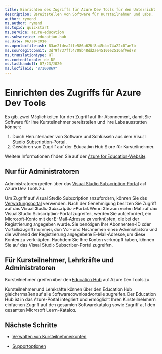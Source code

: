```yaml
---
title: Einrichten des Zugriffs für Azure Dev Tools für den Unterricht
description: Bereitstellen von Software für Kursteilnehmer und Labs.
author: rymend
ms.author: rymend
ms.topic: quickstart
ms.service: azure-education
ms.subservice: education-hub
ms.date: 06/30/2020
ms.openlocfilehash: 83ae2fdea2ffe586a626f8a45cba74a22c07ae7b
ms.sourcegitcommit: 3d79f737ff34708b48dd2ae45100e2516af9ed78
ms.translationtype: HT
ms.contentlocale: de-DE
ms.lasthandoff: 07/23/2020
ms.locfileid: "87100869"
---
```

# <a name="setting-up-access-for-azure-dev-tools"></a>Einrichten des Zugriffs für Azure Dev Tools

Es gibt zwei Möglichkeiten für den Zugriff auf Ihr Abonnement, damit Sie Software für Ihre Kursteilnehmer bereitstellen und Ihre Labs ausstatten können:
1. Durch Herunterladen von Software und Schlüsseln aus dem Visual Studio Subscription-Portal.
1. Gewähren von Zugriff auf den Education Hub Store für Kursteilnehmer.

Weitere Informationen finden Sie auf der [Azure for Education-Website](https://azureforeducation.microsoft.com).

## <a name="for-administrators-only"></a>Nur für Administratoren  
Administratoren greifen über das [Visual Studio Subscription-Portal](https://my.visualstudio.com/) auf Azure Dev Tools zu.

Um Zugriff auf Visual Studio Subscription anzufordern, können Sie das [Verwaltungsportal](https://azureforeducation.microsoft.com/account/Subscriptions) verwenden. Nach der Genehmigung besitzen Sie Zugriff auf das Visual Studio Subscription-Portal. Wenn Sie zum ersten Mal auf das Visual Studio Subscription-Portal zugreifen, werden Sie aufgefordert, ein Microsoft-Konto mit der E-Mail-Adresse zu verknüpfen, die bei der Registrierung angegeben wurde. Sie benötigen Ihre Abonnenten-ID oder Vorteilszugriffsnummer, den Vor- und Nachnamen eines Administrators und die während der Registrierung angegebene E-Mail-Adresse, um diese Konten zu verknüpfen. Nachdem Sie Ihre Konten verknüpft haben, können Sie auf das Visual Studio Subscriber-Portal zugreifen.

## <a name="for-students-faculty-and-administrators"></a>Für Kursteilnehmer, Lehrkräfte und Administratoren
Kursteilnehmen greifen über den [Education Hub](https://aka.ms/devtoolsforteaching) auf Azure Dev Tools zu.

Kursteilnehmer und Lehrkräfte können über den Education Hub gleichermaßen auf alle Softwaredownloadvorteile zugreifen. Der Education Hub ist in das Azure-Portal integriert und ermöglicht Ihren Kursteilnehmern einfachen Zugriff auf den gesamten Softwarekatalog sowie Zugriff auf den gesamten [Microsoft Learn](https://docs.microsoft.com/learn/)-Katalog.

## <a name="next-steps"></a>Nächste Schritte
- [Verwalten von Kursteilnehmerkonten](manage-students.md)

- [Supportoptionen](program-support.md)
